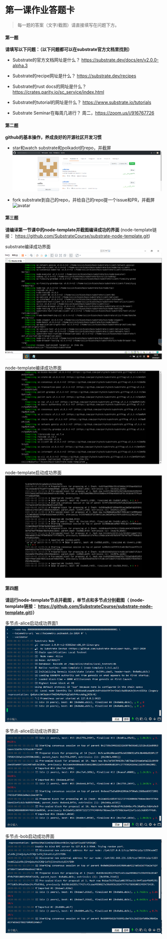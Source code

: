 # 第一课作业答题卡

> 每一题的答案（文字/截图）请直接填写在问题下方。

#### 第一题

**请填写以下问题：（以下问题都可以在substrate官方文档里找到）**

- Substrate的官方文档网址是什么？
https://substrate.dev/docs/en/v2.0.0-alpha.3
  

- Substrate的recipe网址是什么？
https://substrate.dev/recipes
  

- Substrate的rust docs的网址是什么？
https://crates.parity.io/sc_service/index.html
  

- Substrate的tutorial的网址是什么？
https://www.substrate.io/tutorials
  

- Substrate Seminar在每周几进行？
周二，https://zoom.us/j/916767726




#### 第二题

**github的基本操作，养成良好的开源社区开发习惯**

- star和watch substrate和polkadot的repo，并截屏
![avatar](./picture/watch.png)

- fork substrate到自己的repo，并给自己的repo提一个issue和PR，并截屏
![avatar](./picture/issue和PR.png)




#### 第三题

**请编译第一节课中的node-template并截图编译成功的界面** (node-template链接： https://github.com/SubstrateCourse/substrate-node-template.git)

substrate编译成功界面
![avatar](./picture/substrate-compile-success.png)

node-template编译成功界面
![avatar](./picture/node-template-comple-success.png)

node-template启动成功界面
![avatar](./picture/node-template-start-success.png)

#### 第四题

**请运行node-template节点并截图 ，单节点和多节点分别截图（ (node-template链接： https://github.com/SubstrateCourse/substrate-node-template.git)）**

多节点-alice启动成功界面1
![avatar](./picture/node-template-alice1.png)

多节点-alice启动成功界面2
![avatar](./picture/node-template-alice2.png)

多节点-bob启动成功界面
![avatar](./picture/node-template-bob.png)
